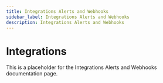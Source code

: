 ```yaml
---
title: Integrations Alerts and Webhooks
sidebar_label: Integrations Alerts and Webhooks
description: Integrations Alerts and Webhooks
---
```


# Integrations

This is a placeholder for the Integrations Alerts and Webhooks documentation page.
